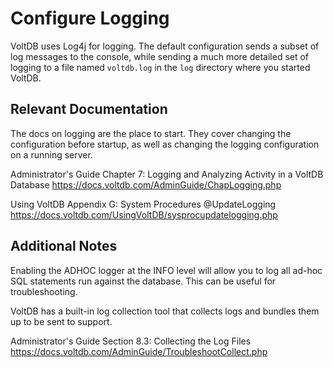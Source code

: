 # Configure Logging

VoltDB uses Log4j for logging. The default configuration sends a subset of log messages to the console, while sending a much more detailed set of logging to a file named `voltdb.log` in the `log` directory where you started VoltDB.

Relevant Documentation
-----------------------------------------

The docs on logging are the place to start. They cover changing the configuration before startup, as well as changing the logging configuration on a running server.

Administrator's Guide Chapter 7:
Logging and Analyzing Activity in a VoltDB Database
https://docs.voltdb.com/AdminGuide/ChapLogging.php

Using VoltDB Appendix G: System Procedures
@UpdateLogging
https://docs.voltdb.com/UsingVoltDB/sysprocupdatelogging.php

Additional Notes
-----------------------------------------

Enabling the ADHOC logger at the INFO level will allow you to log all ad-hoc SQL statements run against the database. This can be useful for troubleshooting.

VoltDB has a built-in log collection tool that collects logs and bundles them up to be sent to support.

Administrator's Guide Section 8.3:
Collecting the Log Files
https://docs.voltdb.com/AdminGuide/TroubleshootCollect.php
